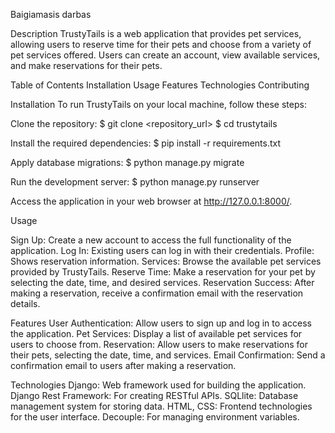 Baigiamasis darbas


Description
TrustyTails is a web application that provides pet services, allowing users to reserve time for their pets and choose from a variety of pet services offered. Users can create an account, view available services, and make reservations for their pets.

Table of Contents
Installation
Usage
Features
Technologies
Contributing

Installation
To run TrustyTails on your local machine, follow these steps:

Clone the repository:
$ git clone <repository_url>
$ cd trustytails

Install the required dependencies:
$ pip install -r requirements.txt

Apply database migrations:
$ python manage.py migrate

Run the development server:
$ python manage.py runserver

Access the application in your web browser at http://127.0.0.1:8000/.

Usage

Sign Up: Create a new account to access the full functionality of the application.
Log In: Existing users can log in with their credentials.
Profile: Shows reservation information.
Services: Browse the available pet services provided by TrustyTails.
Reserve Time: Make a reservation for your pet by selecting the date, time, and desired services.
Reservation Success: After making a reservation, receive a confirmation email with the reservation details.

Features
User Authentication: Allow users to sign up and log in to access the application.
Pet Services: Display a list of available pet services for users to choose from.
Reservation: Allow users to make reservations for their pets, selecting the date, time, and services.
Email Confirmation: Send a confirmation email to users after making a reservation.

Technologies
Django: Web framework used for building the application.
Django Rest Framework: For creating RESTful APIs.
SQLlite: Database management system for storing data.
HTML, CSS: Frontend technologies for the user interface.
Decouple: For managing environment variables.

